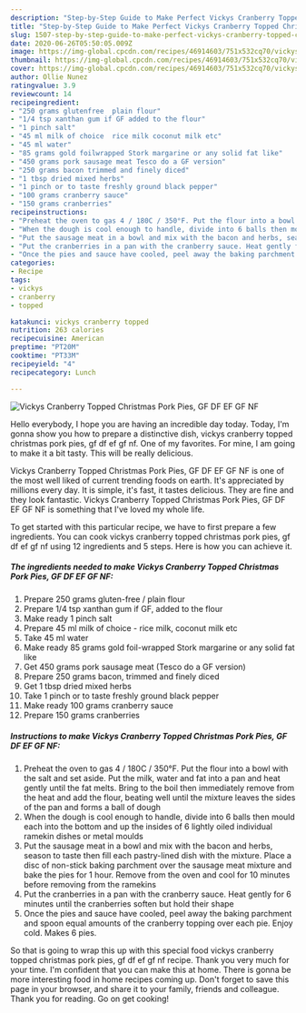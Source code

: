 ```yaml
---
description: "Step-by-Step Guide to Make Perfect Vickys Cranberry Topped Christmas Pork Pies, GF DF EF GF NF"
title: "Step-by-Step Guide to Make Perfect Vickys Cranberry Topped Christmas Pork Pies, GF DF EF GF NF"
slug: 1507-step-by-step-guide-to-make-perfect-vickys-cranberry-topped-christmas-pork-pies-gf-df-ef-gf-nf
date: 2020-06-26T05:50:05.009Z
image: https://img-global.cpcdn.com/recipes/46914603/751x532cq70/vickys-cranberry-topped-christmas-pork-pies-gf-df-ef-gf-nf-recipe-main-photo.jpg
thumbnail: https://img-global.cpcdn.com/recipes/46914603/751x532cq70/vickys-cranberry-topped-christmas-pork-pies-gf-df-ef-gf-nf-recipe-main-photo.jpg
cover: https://img-global.cpcdn.com/recipes/46914603/751x532cq70/vickys-cranberry-topped-christmas-pork-pies-gf-df-ef-gf-nf-recipe-main-photo.jpg
author: Ollie Nunez
ratingvalue: 3.9
reviewcount: 14
recipeingredient:
- "250 grams glutenfree  plain flour"
- "1/4 tsp xanthan gum if GF added to the flour"
- "1 pinch salt"
- "45 ml milk of choice  rice milk coconut milk etc"
- "45 ml water"
- "85 grams gold foilwrapped Stork margarine or any solid fat like"
- "450 grams pork sausage meat Tesco do a GF version"
- "250 grams bacon trimmed and finely diced"
- "1 tbsp dried mixed herbs"
- "1 pinch or to taste freshly ground black pepper"
- "100 grams cranberry sauce"
- "150 grams cranberries"
recipeinstructions:
- "Preheat the oven to gas 4 / 180C / 350°F. Put the flour into a bowl with the salt and set aside. Put the milk, water and fat into a pan and heat gently until the fat melts. Bring to the boil then immediately remove from the heat and add the flour, beating well until the mixture leaves the sides of the pan and forms a ball of dough"
- "When the dough is cool enough to handle, divide into 6 balls then mould each into the bottom and up the insides of 6 lightly oiled individual ramekin dishes or metal moulds"
- "Put the sausage meat in a bowl and mix with the bacon and herbs, season to taste then fill each pastry-lined dish with the mixture. Place a disc of non-stick baking parchment over the sausage meat mixture and bake the pies for 1 hour. Remove from the oven and cool for 10 minutes before removing from the ramekins"
- "Put the cranberries in a pan with the cranberry sauce. Heat gently for 6 minutes until the cranberries soften but hold their shape"
- "Once the pies and sauce have cooled, peel away the baking parchment and spoon equal amounts of the cranberry topping over each pie. Enjoy cold. Makes 6 pies."
categories:
- Recipe
tags:
- vickys
- cranberry
- topped

katakunci: vickys cranberry topped 
nutrition: 263 calories
recipecuisine: American
preptime: "PT20M"
cooktime: "PT33M"
recipeyield: "4"
recipecategory: Lunch

---
```



![Vickys Cranberry Topped Christmas Pork Pies, GF DF EF GF NF](https://img-global.cpcdn.com/recipes/46914603/751x532cq70/vickys-cranberry-topped-christmas-pork-pies-gf-df-ef-gf-nf-recipe-main-photo.jpg)

Hello everybody, I hope you are having an incredible day today. Today, I'm gonna show you how to prepare a distinctive dish, vickys cranberry topped christmas pork pies, gf df ef gf nf. One of my favorites. For mine, I am going to make it a bit tasty. This will be really delicious.



Vickys Cranberry Topped Christmas Pork Pies, GF DF EF GF NF is one of the most well liked of current trending foods on earth. It's appreciated by millions every day. It is simple, it's fast, it tastes delicious. They are fine and they look fantastic. Vickys Cranberry Topped Christmas Pork Pies, GF DF EF GF NF is something that I've loved my whole life.


To get started with this particular recipe, we have to first prepare a few ingredients. You can cook vickys cranberry topped christmas pork pies, gf df ef gf nf using 12 ingredients and 5 steps. Here is how you can achieve it.

<!--inarticleads1-->

##### The ingredients needed to make Vickys Cranberry Topped Christmas Pork Pies, GF DF EF GF NF:

1. Prepare 250 grams gluten-free / plain flour
1. Prepare 1/4 tsp xanthan gum if GF, added to the flour
1. Make ready 1 pinch salt
1. Prepare 45 ml milk of choice - rice milk, coconut milk etc
1. Take 45 ml water
1. Make ready 85 grams gold foil-wrapped Stork margarine or any solid fat like
1. Get 450 grams pork sausage meat (Tesco do a GF version)
1. Prepare 250 grams bacon, trimmed and finely diced
1. Get 1 tbsp dried mixed herbs
1. Take 1 pinch or to taste freshly ground black pepper
1. Make ready 100 grams cranberry sauce
1. Prepare 150 grams cranberries




<!--inarticleads2-->

##### Instructions to make Vickys Cranberry Topped Christmas Pork Pies, GF DF EF GF NF:

1. Preheat the oven to gas 4 / 180C / 350°F. Put the flour into a bowl with the salt and set aside. Put the milk, water and fat into a pan and heat gently until the fat melts. Bring to the boil then immediately remove from the heat and add the flour, beating well until the mixture leaves the sides of the pan and forms a ball of dough
1. When the dough is cool enough to handle, divide into 6 balls then mould each into the bottom and up the insides of 6 lightly oiled individual ramekin dishes or metal moulds
1. Put the sausage meat in a bowl and mix with the bacon and herbs, season to taste then fill each pastry-lined dish with the mixture. Place a disc of non-stick baking parchment over the sausage meat mixture and bake the pies for 1 hour. Remove from the oven and cool for 10 minutes before removing from the ramekins
1. Put the cranberries in a pan with the cranberry sauce. Heat gently for 6 minutes until the cranberries soften but hold their shape
1. Once the pies and sauce have cooled, peel away the baking parchment and spoon equal amounts of the cranberry topping over each pie. Enjoy cold. Makes 6 pies.




So that is going to wrap this up with this special food vickys cranberry topped christmas pork pies, gf df ef gf nf recipe. Thank you very much for your time. I'm confident that you can make this at home. There is gonna be more interesting food in home recipes coming up. Don't forget to save this page in your browser, and share it to your family, friends and colleague. Thank you for reading. Go on get cooking!
